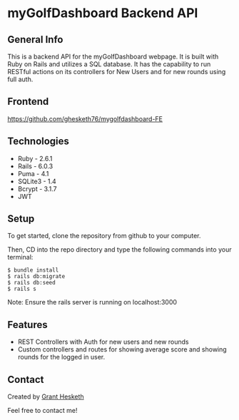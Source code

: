 # myGolfDashboard Backend API

## General Info

This is a backend API for the myGolfDashboard webpage. It is built with Ruby on Rails and utilizes a SQL database. It has the capability to run RESTful actions on its controllers for New Users and for new rounds using full auth.

## Frontend

https://github.com/ghesketh76/mygolfdashboard-FE


## Technologies
* Ruby - 2.6.1
* Rails - 6.0.3
* Puma - 4.1
* SQLite3 - 1.4
* Bcrypt - 3.1.7
* JWT

## Setup

To get started, clone the repository from github to your computer.

Then, CD into the repo directory and type the following commands into your terminal:

```
$ bundle install
$ rails db:migrate
$ rails db:seed
$ rails s

```

Note: Ensure the rails server is running on localhost:3000

## Features
* REST Controllers with Auth for new users and new rounds
* Custom controllers and routes for showing average score and showing rounds for the logged in user.

## Contact

Created by [Grant Hesketh](https://www.linkedin.com/in/granthesketh/) 

Feel free to contact me!
